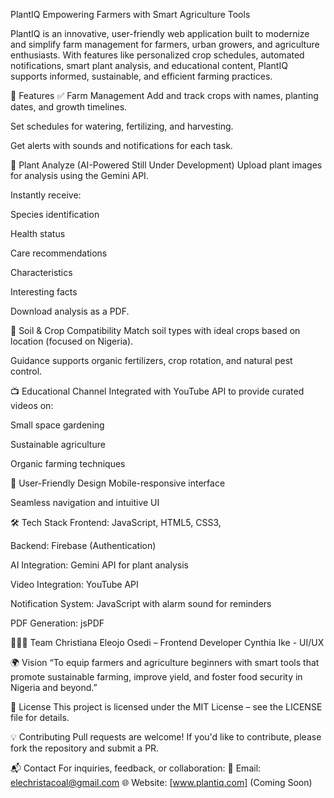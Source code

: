 PlantIQ
Empowering Farmers with Smart Agriculture Tools

PlantIQ is an innovative, user-friendly web application built to modernize and simplify farm management for farmers, urban growers, and agriculture enthusiasts. With features like personalized crop schedules, automated notifications, smart plant analysis, and educational content, PlantIQ supports informed, sustainable, and efficient farming practices.

🚀 Features
✅ Farm Management
Add and track crops with names, planting dates, and growth timelines.

Set schedules for watering, fertilizing, and harvesting.

Get alerts with sounds and notifications for each task.

🧠 Plant Analyze (AI-Powered Still Under Development)
Upload plant images for analysis using the Gemini API.

Instantly receive:

Species identification

Health status

Care recommendations

Characteristics

Interesting facts

Download analysis as a PDF.

🌱 Soil & Crop Compatibility
Match soil types with ideal crops based on location (focused on Nigeria).

Guidance supports organic fertilizers, crop rotation, and natural pest control.

📺 Educational Channel
Integrated with YouTube API to provide curated videos on:

Small space gardening

Sustainable agriculture

Organic farming techniques

💬 User-Friendly Design
Mobile-responsive interface

Seamless navigation and intuitive UI

🛠️ Tech Stack
Frontend: JavaScript, HTML5, CSS3,

Backend: Firebase (Authentication)

AI Integration: Gemini API for plant analysis

Video Integration: YouTube API

Notification System: JavaScript with alarm sound for reminders

PDF Generation: jsPDF



🧑‍🤝‍🧑 Team
Christiana Eleojo Osedi – Frontend Developer
Cynthia Ike - UI/UX

🌍 Vision
“To equip farmers and agriculture beginners with smart tools that promote sustainable farming, improve yield, and foster food security in Nigeria and beyond.”

📃 License
This project is licensed under the MIT License – see the LICENSE file for details.

💡 Contributing
Pull requests are welcome! If you'd like to contribute, please fork the repository and submit a PR.

📬 Contact
For inquiries, feedback, or collaboration:
📧 Email: elechristacoal@gmail.com
🌐 Website: [www.plantiq.com] (Coming Soon)

